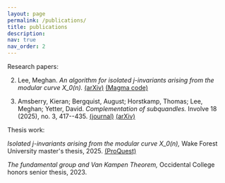 ```yaml
---
layout: page
permalink: /publications/
title: publications
description:
nav: true
nav_order: 2
---
```


Research papers:

2. Lee, Meghan. *An algorithm for isolated j-invariants arising from the modular curve X_0(n).* [(arXiv)]([https://drive.google.com/file/d/1gGI4_JPJueaRvn_K2DodCv1Qt97zFdYs/view](https://arxiv.org/abs/2507.19462)) [(Magma code)](https://github.com/meghanhlee/NonIsolated)

1. Amsberry, Kieran; Bergquist, August; Horstkamp, Thomas; Lee, Meghan; Yetter, David. *Complementation of subquandles.* Involve 18 (2025), no. 3, 417--435.
  [(journal)](https://msp.org/involve/2025/18-3/involve-v18-n3-p03-s.pdf) [(arXiv)](https://arxiv.org/abs/2304.09747)

Thesis work:

*Isolated j-invariants arising from the modular curve X_0(n),* Wake Forest University master's thesis, 2025. [(ProQuest)](https://www.proquest.com/docview/3223494656?accountid=14868&parentSessionId=G4R5cPXuhaYE8qwnqXnthShGXl9GcLdwBr5K%2BF0LwCs%3D&sourcetype=Dissertations%20&%20Theses)

*The fundamental group and Van Kampen Theorem,* Occidental College honors senior thesis, 2023.

